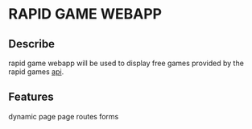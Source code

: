 # RAPID GAME  WEBAPP

## Describe
rapid game webapp will be used to display free games provided by the rapid games [api](). 

## Features
dynamic page 
page routes
forms
